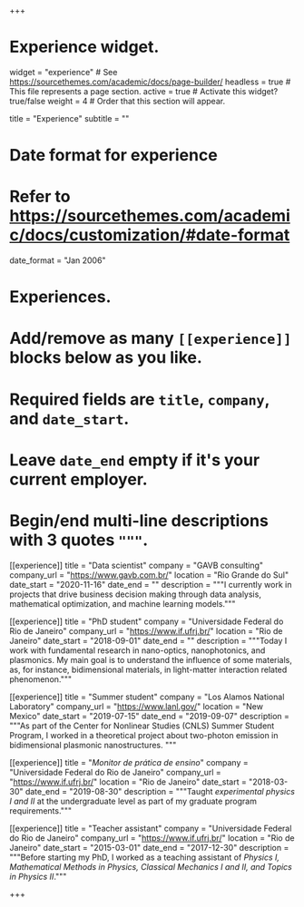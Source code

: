 +++
# Experience widget.
widget = "experience"  # See https://sourcethemes.com/academic/docs/page-builder/
headless = true  # This file represents a page section.
active = true  # Activate this widget? true/false
weight = 4  # Order that this section will appear.

title = "Experience"
subtitle = ""

# Date format for experience
#   Refer to https://sourcethemes.com/academic/docs/customization/#date-format
date_format = "Jan 2006"

# Experiences.
#   Add/remove as many `[[experience]]` blocks below as you like.
#   Required fields are `title`, `company`, and `date_start`.
#   Leave `date_end` empty if it's your current employer.
#   Begin/end multi-line descriptions with 3 quotes `"""`.

[[experience]]
  title = "Data scientist"
  company = "GAVB consulting"
  company_url = "https://www.gavb.com.br/"
  location = "Rio Grande do Sul"
  date_start = "2020-11-16"
  date_end = ""
  description = """I currently work in projects that drive business decision making through data analysis, mathematical optimization, and machine learning models."""

[[experience]]
  title = "PhD student"
  company = "Universidade Federal do Rio de Janeiro"
  company_url = "https://www.if.ufrj.br/"
  location = "Rio de Janeiro"
  date_start = "2018-09-01"
  date_end = ""
  description = """Today I work with fundamental research in nano-optics, nanophotonics, and plasmonics. My main goal is to understand the influence of some materials, as, for instance, bidimensional materials, in light-matter interaction related phenomenon."""

[[experience]]
  title = "Summer student"
  company = "Los Alamos National Laboratory"
  company_url = "https://www.lanl.gov/"
  location = "New Mexico"
  date_start = "2019-07-15"
  date_end = "2019-09-07"
  description = """As part of the Center for Nonlinear Studies (CNLS) Summer Student Program, I worked in a theoretical project about two-photon emission in bidimensional plasmonic nanostructures.
  """

[[experience]]
  title = "*Monitor de prática de ensino*"
  company = "Universidade Federal do Rio de Janeiro"
  company_url = "https://www.if.ufrj.br/"
  location = "Rio de Janeiro"
  date_start = "2018-03-30"
  date_end = "2019-08-30"
  description = """Taught *experimental physics I and II* at the undergraduate level as part of my graduate program requirements."""

[[experience]]
  title = "Teacher assistant"
  company = "Universidade Federal do Rio de Janeiro"
  company_url = "https://www.if.ufrj.br/"
  location = "Rio de Janeiro"
  date_start = "2015-03-01"
  date_end = "2017-12-30"
  description = """Before starting my PhD, I worked as a teaching assistant of *Physics I, Mathematical Methods in Physics, Classical Mechanics I and II, and Topics in Physics II*."""

+++
